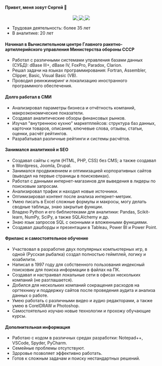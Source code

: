 #### Привет, меня зовут Сергей 👋
<p align='center'>
   <a href="https://t.me/sergey_silch">
       <img src="https://img.shields.io/badge/Telegram-2CA5E0?style=for-the-badge&logo=telegram&logoColor=white"/>
   </a>
   
   <a href="https://wa.me/message/EZFXSSOCGVGJO1">
       <img src="https://img.shields.io/badge/WhatsApp-25D366?style=for-the-badge&logo=WhatsApp&logoColor=white"/>
   </a>
   
   <a href="mailto:serkosil@gmail.com">
       <img src="https://img.shields.io/badge/Gmail-D14836?style=for-the-badge&logo=gmail&logoColor=white"/>
   </a>
</p>

- Трудовая деятельность: более 35 лет
- В аналитике: 20 лет

#### Начинал в Вычислительном центре Главного ракетно-артиллерийского управления Министерства обороны СССР
- Работал с различными системами управления базами данных (СУБД): dBase III+, dBase IV, FoxPro, Paradox, Clarion.
- Решал задачи на языках программирования: Fortran, Assembler, Clipper, Basic, Visual Basic (VB).
- Проводил реинжиниринг и локализацию иностранного программного обеспечения.

#### Долго работал в СМИ
- Анализировал параметры бизнеса и отчётность компаний, макроэкономические показатели.
- Создавал аналитические обзоры финансовых рынков.
- Изучал "внутреннюю кухню" маркетплейсов: структура баз данных, карточки товаров, описания, ключевые слова, отзывы, статьи, оценки, расчёт рейтингов.
- Разрабатывал различные рейтинги и системы расчётов.

#### Занимался аналитикой и SEO
- Создавал сайты с нуля (HTML, PHP, CSS) без CMS; а также создавал в Wordpress, Joomla, Drupal.
- Занимался продвижением и оптимизацией корпоративных сайтов (выводил на первые страницы в поисковиках).
- Работал с данными интернет-магазинов для выведения в лидеры по поисковым запросам.
- Анализировал трафик и находил новые источники.
- Оптимизировал контент после анализа интернет-метрик.
- Умею писать в Excel сложные формулы и макросы, могу делать сводные таблицы, знаю закрытые функции.
- Владею Python и его библиотеками для аналитики: Pandas, Scikit-learn, NumPy, SciPy, а также SQLAlchemy и др.
- Знаю язык запросов SQL с оконными и вложенными функциями.
- Создавал дашборды и презентации в Tableau, Power BI и Power Point.

#### Фриланс и самостоятельное обучение
- Участвовал в разработке двух популярных компьютерных игр, в одной (Русская рыбалка) создал полностью геймплей, логику и юзабилити.
- Написал в 1997 году для собственного пользования индексный поисковик для поиска информации в файлах на ПК.
- Создавал и настраивал локальные сети в офисах нескольких компаний (не разглашается).
- Добился для нескольких компаний сокращения расходов на оргтехнику и поддержку сайтов после проведения аудита и анализа данных о работе.
- Умею работать с различными видео и аудио редакторами, а также умею в CorelDRAW и Photoshop.
- Самостоятельно изучаю новые технологии и прохожу обучающие курсы.

#### Дополнительная информация
- Работаю с кодом в различных средах разработки: Notepad++, VSCode, Spyder, PyCharm.
- Семейные проблемы отсутствуют.
- Здоровье позволяет эффективно работать.
- Готов к сложным задачам и поиску нестандартных решений.

<!--
**serkosil/serkosil** is a ✨ _special_ ✨ repository because its `README.md` (this file) appears on your GitHub profile.

Here are some ideas to get you started:

- 🔭 I’m currently working on ...
- 🌱 I’m currently learning ...
- 👯 I’m looking to collaborate on ...
- 🤔 I’m looking for help with ...
- 💬 Ask me about ...
- 📫 How to reach me: ...
- 😄 Pronouns: ...
- ⚡ Fun fact: ...
-->
